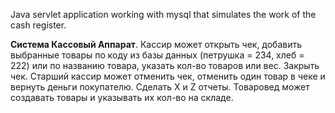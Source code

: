 Java servlet application working with mysql that
 simulates the work of the cash register.
 
 **Система Кассовый Аппарат**. Кассир может открыть чек, добавить
 выбранные товары по коду из базы данных (петрушка = 234, хлеб = 222) или
 по названию товара, указать кол-во товаров или вес. Закрыть чек. Старший
 кассир может отменить чек, отменить один товар в чеке и вернуть деньги
 покупателю. Сделать X и Z отчеты. Товаровед может создавать товары и
 указывать их кол-во на складе.